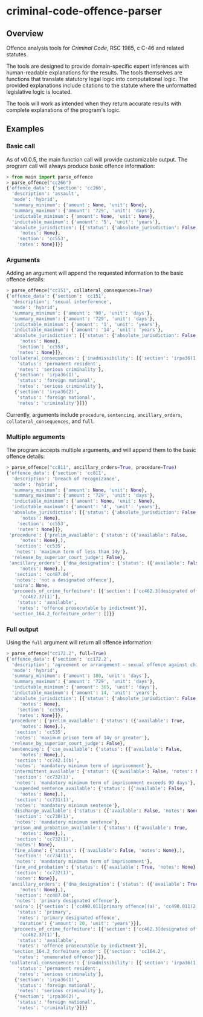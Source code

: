 # criminal-code-offence-parser
## Overview
Offence analysis tools for *Criminal Code*, RSC 1985, c C-46 and related statutes.

The tools are designed to provide domain-specific expert inferences with human-readable explanations for the results. The tools themselves are functions that translate statutory legal logic into computational logic. The provided explanations include citations to the statute where the unformatted legislative logic is located.

The tools will work as intended when they return accurate results with complete explanations of the program's logic.

## Examples
### Basic call
As of v0.0.5, the main function call will provide customizable output. The program call will always produce basic offence information:

```python
> from main import parse_offence
> parse_offence("cc266")
{'offence_data': {'section': 'cc266',
  'description': 'assault',
  'mode': 'hybrid',
  'summary_minimum': {'amount': None, 'unit': None},
  'summary_maximum': {'amount': '729', 'unit': 'days'},
  'indictable_minimum': {'amount': None, 'unit': None},
  'indictable_maximum': {'amount': '5', 'unit': 'years'},
  'absolute_jurisdiction': [{'status': {'absolute_jurisdiction': False,
     'notes': None},
    'section': 'cc553',
    'notes': None}]}}
```

### Arguments

Adding an argument will append the requested information to the basic offence details:

```python
> parse_offence("cc151", collateral_consequences=True)
{'offence_data': {'section': 'cc151',
  'description': 'sexual interference',
  'mode': 'hybrid',
  'summary_minimum': {'amount': '90', 'unit': 'days'},
  'summary_maximum': {'amount': '729', 'unit': 'days'},
  'indictable_minimum': {'amount': '1', 'unit': 'years'},
  'indictable_maximum': {'amount': '14', 'unit': 'years'},
  'absolute_jurisdiction': [{'status': {'absolute_jurisdiction': False,
     'notes': None},
    'section': 'cc553',
    'notes': None}]},
 'collateral_consequences': {'inadmissibility': [{'section': 'irpa36(1)',
    'status': 'permanent resident',
    'notes': 'serious criminality'},
   {'section': 'irpa36(1)',
    'status': 'foreign national',
    'notes': 'serious criminality'},
   {'section': 'irpa36(2)',
    'status': 'foreign national',
    'notes': 'criminality'}]}}
```

Currently, arguments include `procedure`, `sentencing`, `ancillary_orders`, `collateral_consequences`, and `full`. 

### Multiple arguments

The program accepts multiple arguments, and will append them to the basic offence details:

```python
> parse_offence("cc811", ancillary_orders=True, procedure=True)
{'offence_data': {'section': 'cc811',
  'description': 'breach of recognizance',
  'mode': 'hybrid',
  'summary_minimum': {'amount': None, 'unit': None},
  'summary_maximum': {'amount': '729', 'unit': 'days'},
  'indictable_minimum': {'amount': None, 'unit': None},
  'indictable_maximum': {'amount': '4', 'unit': 'years'},
  'absolute_jurisdiction': [{'status': {'absolute_jurisdiction': False,
     'notes': None},
    'section': 'cc553',
    'notes': None}]},
 'procedure': {'prelim_available': {'status': ({'available': False,
     'notes': None},),
   'section': 'cc535',
   'notes': 'maximum term of less than 14y'},
  'release_by_superior_court_judge': False},
 'ancillary_orders': {'dna_designation': {'status': ({'available': False,
     'notes': None},),
   'section': 'cc487.04',
   'notes': 'not a designated offence'},
  'soira': None,
  'proceeds_of_crime_forfeiture': [{'section': ['cc462.3[designated offence]',
     'cc462.37(1)'],
    'status': 'available',
    'notes': 'offence prosecutable by indictment'}],
  'section_164.2_forfeiture_order': []}}
```

### Full output

Using the `full` argument will return all offence information:

```python
> parse_offence("cc172.2", full=True)
{'offence_data': {'section': 'cc172.2',
  'description': 'agreement or arrangement — sexual offence against child',
  'mode': 'hybrid',
  'summary_minimum': {'amount': 180, 'unit': 'days'},
  'summary_maximum': {'amount': '729', 'unit': 'days'},
  'indictable_minimum': {'amount': 365, 'unit': 'days'},
  'indictable_maximum': {'amount': 14, 'unit': 'years'},
  'absolute_jurisdiction': [{'status': {'absolute_jurisdiction': False,
     'notes': None},
    'section': 'cc553',
    'notes': None}]},
 'procedure': {'prelim_available': {'status': ({'available': True,
     'notes': None},),
   'section': 'cc535',
   'notes': 'maximum prison term of 14y or greater'},
  'release_by_superior_court_judge': False},
 'sentencing': {'cso_available': {'status': ({'available': False,
     'notes': None},),
   'section': 'cc742.1(b)',
   'notes': 'mandatory minimum term of imprisonment'},
  'intermittent_available': {'status': ({'available': False, 'notes': None},),
   'section': 'cc732(1)',
   'notes': 'mandatory minimum term of imprisonment exceeds 90 days'},
  'suspended_sentence_available': {'status': ({'available': False,
     'notes': None},),
   'section': 'cc731(1)',
   'notes': 'mandatory minimum sentence'},
  'discharge_available': {'status': ({'available': False, 'notes': None},),
   'section': 'cc730(1)',
   'notes': 'mandatory minimum sentence'},
  'prison_and_probation_available': {'status': ({'available': True,
     'notes': None},),
   'section': 'cc732(1)',
   'notes': None},
  'fine_alone': {'status': ({'available': False, 'notes': None},),
   'section': 'cc734(1)',
   'notes': 'mandatory minimum term of imprisonment'},
  'fine_and_probation': {'status': ({'available': True, 'notes': None},),
   'section': 'cc732(1)',
   'notes': None}},
 'ancillary_orders': {'dna_designation': {'status': ({'available': True,
     'notes': None},),
   'section': 'cc487.04',
   'notes': 'primary designated offence'},
  'soira': [{'section': ['cc490.011[primary offence](a)', 'cc490.011(2)(b)'],
    'status': 'primary',
    'notes': 'primary designated offence',
    'duration': {'amount': 20, 'unit': 'years'}}],
  'proceeds_of_crime_forfeiture': [{'section': ['cc462.3[designated offence]',
     'cc462.37(1)'],
    'status': 'available',
    'notes': 'offence prosecutable by indictment'}],
  'section_164.2_forfeiture_order': [{'section': 'cc164.2',
    'notes': 'enumerated offence'}]},
 'collateral_consequences': {'inadmissibility': [{'section': 'irpa36(1)',
    'status': 'permanent resident',
    'notes': 'serious criminality'},
   {'section': 'irpa36(1)',
    'status': 'foreign national',
    'notes': 'serious criminality'},
   {'section': 'irpa36(2)',
    'status': 'foreign national',
    'notes': 'criminality'}]}}
```

